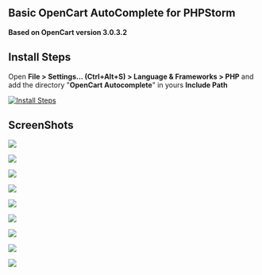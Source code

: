 Basic OpenCart AutoComplete for PHPStorm
-
**Based on OpenCart version 3.0.3.2**


Install Steps
-
Open **File > Settings... (Ctrl+Alt+S) > Language & Frameworks > PHP** and add the directory "**OpenCart Autocomplete**" in yours **Include Path**

[![Install Steps](https://drive.google.com/uc?export=view&id=1tEEdhN5eqBVicQCDmEZoXyzTgmQHZSFd "Install Steps")](https://drive.google.com/uc?export=view&id=1tEEdhN5eqBVicQCDmEZoXyzTgmQHZSFd "Install Steps")


ScreenShots
-
[![](https://drive.google.com/uc?export=view&id=1jFFQkTSN_wBk4vLr71QmKNPLskUjTA3m)](https://drive.google.com/uc?export=view&id=1jFFQkTSN_wBk4vLr71QmKNPLskUjTA3m)

[![](https://drive.google.com/uc?export=view&id=1uM7U8Sc4dqIChrt6qffnUaJuGRbrpv1c)](https://drive.google.com/uc?export=view&id=1uM7U8Sc4dqIChrt6qffnUaJuGRbrpv1c)

[![](https://drive.google.com/uc?export=view&id=17qBBdUB_8TgBfYz9ffQPc1_PSJShT9ag)](https://drive.google.com/uc?export=view&id=17qBBdUB_8TgBfYz9ffQPc1_PSJShT9ag)

[![](https://drive.google.com/uc?export=view&id=1_68CYtZZyfLhQ1SRmuaYH4X45YEjHVzs)](https://drive.google.com/uc?export=view&id=1_68CYtZZyfLhQ1SRmuaYH4X45YEjHVzs)

[![](https://drive.google.com/uc?export=view&id=1xBy06vKD0OpFIax_UtboEMuGlO3PhhPD)](https://drive.google.com/uc?export=view&id=1xBy06vKD0OpFIax_UtboEMuGlO3PhhPD)

[![](https://drive.google.com/uc?export=view&id=1aBhS_eN5XOIsmPpJPlNVw7b_-lnUqai9)](https://drive.google.com/uc?export=view&id=1aBhS_eN5XOIsmPpJPlNVw7b_-lnUqai9)

[![](https://drive.google.com/uc?export=view&id=1Zie3hH4HOHNH792Y8mP0P6qliYAsDH1Y)](https://drive.google.com/uc?export=view&id=1Zie3hH4HOHNH792Y8mP0P6qliYAsDH1Y)

[![](https://drive.google.com/uc?export=view&id=1LJIqKcb1ap2o75THOqbFyUp8LZKdjcu-)](https://drive.google.com/uc?export=view&id=1LJIqKcb1ap2o75THOqbFyUp8LZKdjcu-)

[![](https://drive.google.com/uc?export=view&id=1KSd8tlDa1EYRl_JvBmjndLtht4SQlg0I)](https://drive.google.com/uc?export=view&id=1KSd8tlDa1EYRl_JvBmjndLtht4SQlg0I)